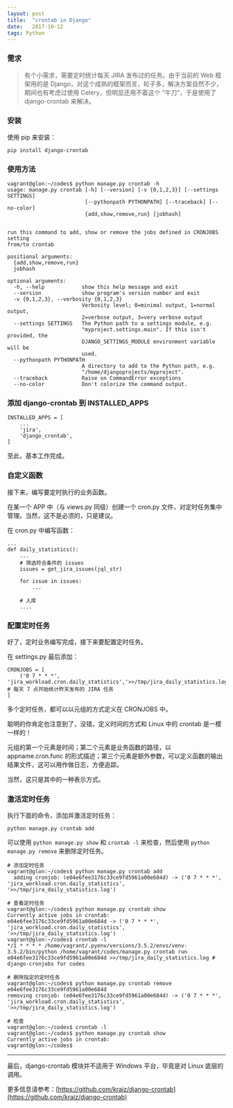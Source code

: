 ```yaml
---
layout: post
title:  "crontab in Django"
date:   2017-10-12
tags: Python
---
```


### 需求

> 有个小需求，需要定时统计每天 JIRA 发布过的任务。由于当前的 Web 框架用的是 Django，对这个成熟的框架而言，轮子多，解决方案自然不少，期间也有考虑过使用 Celery，但明显还用不着这个 "牛刀"，于是使用了 django-crontab 来解决。

### 安装

使用 pip 来安装：
```
pip install django-crontab
```

### 使用方法

```
vagrant@glon:~/codes$ python manage.py crontab -h
usage: manage.py crontab [-h] [--version] [-v {0,1,2,3}] [--settings SETTINGS]
                         [--pythonpath PYTHONPATH] [--traceback] [--no-color]
                         {add,show,remove,run} [jobhash]


run this command to add, show or remove the jobs defined in CRONJOBS setting
from/to crontab

positional arguments:
  {add,show,remove,run}
  jobhash

optional arguments:
  -h, --help            show this help message and exit
  --version             show program's version number and exit
  -v {0,1,2,3}, --verbosity {0,1,2,3}
                        Verbosity level; 0=minimal output, 1=normal output,
                        2=verbose output, 3=very verbose output
  --settings SETTINGS   The Python path to a settings module, e.g.
                        "myproject.settings.main". If this isn't provided, the
                        DJANGO_SETTINGS_MODULE environment variable will be
                        used.
  --pythonpath PYTHONPATH
                        A directory to add to the Python path, e.g.
                        "/home/djangoprojects/myproject".
  --traceback           Raise on CommandError exceptions
  --no-color            Don't colorize the command output.
```

### 添加 django-crontab 到 INSTALLED_APPS

```
INSTALLED_APPS = [
    ...
    'jira',
    'django_crontab',
]
```
至此，基本工作完成。

### 自定义函数

接下来，编写要定时执行的业务函数。

在某一个 APP 中（与 views.py 同级）创建一个 cron.py 文件，对定时任务集中管理。当然，这不是必须的，只是建议。

在 cron.py 中编写函数：
```
...
def daily_statistics():
    ...
    # 筛选符合条件的 issues
    issues = get_jira_issues(jql_str)

    for issue in issues:
        ...

    # 入库
    ....
```

### 配置定时任务

好了，定时业务编写完成，接下来要配置定时任务。

在 settings.py 最后添加：
```
CRONJOBS = [
    ('0 7 * * *', 'jira_workload.cron.daily_statistics','>>/tmp/jira_daily_statistics.log'), # 每天 7 点开始统计昨天发布的 JIRA 任务
]
```
多个定时任务，都可以以元组的方式定义在 CRONJOBS 中。

聪明的你肯定也注意到了，没错，定义时间的方式和 Linux 中的 crontab 是一模一样的！

元组的第一个元素是时间；第二个元素是业务函数的路径，以 appname.cron.func 的形式描述；第三个元素是额外参数，可以定义函数的输出结果文件，这可以用作做日志，方便追踪。

当然，这只是其中的一种表示方式。

### 激活定时任务

执行下面的命令，添加并激活定时任务：
```
python manage.py crontab add
```

可以使用 `python manage.py show` 和 `crontab -l` 来检查，然后使用 `python manage.py remove` 来删除定时任务。

```
# 添加定时任务
vagrant@glon:~/codes$ python manage.py crontab add 
  adding cronjob: (e04e6fee3176c33ce9fd5961a00e684d) -> ('0 7 * * *', 'jira_workload.cron.daily_statistics', '>>/tmp/jira_daily_statistics.log')

# 查看定时任务
vagrant@glon:~/codes$ python manage.py crontab show 
Currently active jobs in crontab:
e04e6fee3176c33ce9fd5961a00e684d -> ('0 7 * * *', 'jira_workload.cron.daily_statistics', '>>/tmp/jira_daily_statistics.log')
vagrant@glon:~/codes$ crontab -l
*/1 * * * * /home/vagrant/.pyenv/versions/3.5.2/envs/venv-3.5.2/bin/python /home/vagrant/codes/manage.py crontab run e04e6fee3176c33ce9fd5961a00e684d >>/tmp/jira_daily_statistics.log # django-cronjobs for codes

# 删除指定的定时任务
vagrant@glon:~/codes$ python manage.py crontab remove e04e6fee3176c33ce9fd5961a00e684d
removing cronjob: (e04e6fee3176c33ce9fd5961a00e684d) -> ('0 7 * * *', 'jira_workload.cron.daily_statistics', '>>/tmp/jira_daily_statistics.log')

# 检查
vagrant@glon:~/codes$ crontab -l
vagrant@glon:~/codes$ python manage.py crontab show 
Currently active jobs in crontab:
vagrant@glon:~/codes$ 
```
---

最后，django-crontab 模块并不适用于 Windows 平台，毕竟是对 Linux 底层的调用。

更多信息请参考：[https://github.com/kraiz/django-crontab](https://github.com/kraiz/django-crontab)












